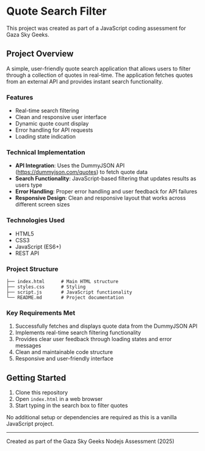 # Quote Search Filter

This project was created as part of a JavaScript coding assessment for Gaza Sky Geeks.

## Project Overview

A simple, user-friendly quote search application that allows users to filter through a collection of quotes in real-time. The application fetches quotes from an external API and provides instant search functionality.

### Features

- Real-time search filtering
- Clean and responsive user interface
- Dynamic quote count display
- Error handling for API requests
- Loading state indication

### Technical Implementation

- **API Integration**: Uses the DummyJSON API (https://dummyjson.com/quotes) to fetch quote data
- **Search Functionality**: JavaScript-based filtering that updates results as users type
- **Error Handling**: Proper error handling and user feedback for API failures
- **Responsive Design**: Clean and responsive layout that works across different screen sizes

### Technologies Used

- HTML5
- CSS3
- JavaScript (ES6+)
- REST API

### Project Structure

```
├── index.html      # Main HTML structure
├── styles.css      # Styling
├── script.js       # JavaScript functionality
└── README.md       # Project documentation
```

### Key Requirements Met

1. Successfully fetches and displays quote data from the DummyJSON API
2. Implements real-time search filtering functionality
3. Provides clear user feedback through loading states and error messages
4. Clean and maintainable code structure
5. Responsive and user-friendly interface

## Getting Started

1. Clone this repository
2. Open `index.html` in a web browser
3. Start typing in the search box to filter quotes

No additional setup or dependencies are required as this is a vanilla JavaScript project.



---
Created as part of the Gaza Sky Geeks Nodejs Assessment (2025)

